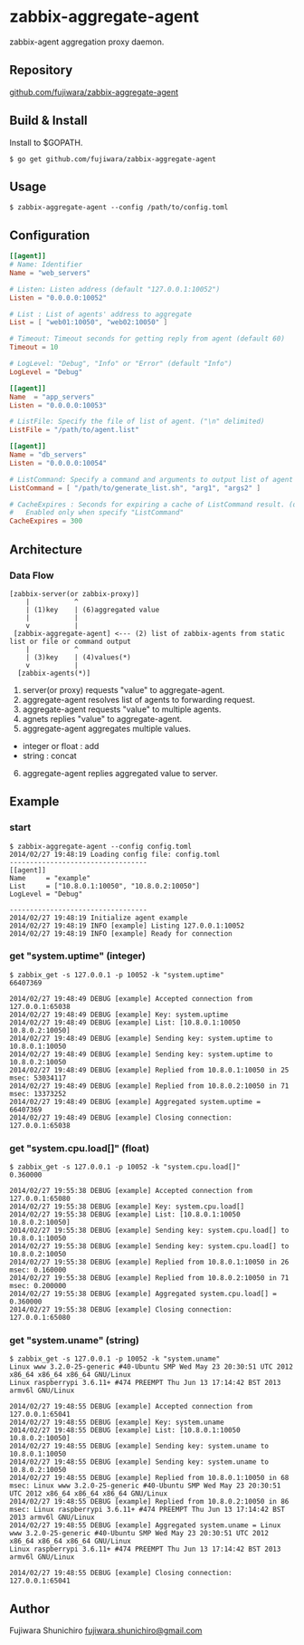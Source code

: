 # zabbix-aggregate-agent

zabbix-agent aggregation proxy daemon.

## Repository

[github.com/fujiwara/zabbix-aggregate-agent](https://github.com/fujiwara/zabbix-aggregate-agent)

## Build & Install

Install to $GOPATH.

    $ go get github.com/fujiwara/zabbix-aggregate-agent

## Usage

    $ zabbix-aggregate-agent --config /path/to/config.toml

## Configuration

```toml
[[agent]]
# Name: Identifier
Name = "web_servers"

# Listen: Listen address (default "127.0.0.1:10052")
Listen = "0.0.0.0:10052"

# List : List of agents' address to aggregate
List = [ "web01:10050", "web02:10050" ]

# Timeout: Timeout seconds for getting reply from agent (default 60)
Timeout = 10

# LogLevel: "Debug", "Info" or "Error" (default "Info")
LogLevel = "Debug"

[[agent]]
Name  = "app_servers"
Listen = "0.0.0.0:10053"

# ListFile: Specify the file of list of agent. ("\n" delimited)
ListFile = "/path/to/agent.list"

[[agent]]
Name = "db_servers"
Listen = "0.0.0.0:10054"

# ListCommand: Specify a command and arguments to output list of agent address. ("\n" delimited)
ListCommand = [ "/path/to/generate_list.sh", "arg1", "args2" ]

# CacheExpires : Seconds for expiring a cache of ListCommand result. (default 0 == no cache)
#   Enabled only when specify "ListCommand"
CacheExpires = 300
```

## Architecture

### Data Flow

```
[zabbix-server(or zabbix-proxy)]
    |           ^
    | (1)key    | (6)aggregated value
    |           |
    v           |
 [zabbix-aggregate-agent] <--- (2) list of zabbix-agents from static list or file or command output
    |           ^
    | (3)key    | (4)values(*)
    v           |
  [zabbix-agents(*)]
```

1. server(or proxy) requests "value" to aggregate-agent.
2. aggregate-agent resolves list of agents to forwarding request.
3. aggregate-agent requests "value" to multiple agents.
4. agnets replies "value" to aggregate-agent.
5. aggregate-agent aggregates multiple values.
  * integer or float : add
  * string : concat
6. aggregate-agent replies aggregated value to server.


## Example

### start

```
$ zabbix-aggregate-agent --config config.toml
2014/02/27 19:48:19 Loading config file: config.toml
----------------------------------
[[agent]]
Name     = "example"
List     = ["10.8.0.1:10050", "10.8.0.2:10050"]
LogLevel = "Debug"

----------------------------------
2014/02/27 19:48:19 Initialize agent example
2014/02/27 19:48:19 INFO [example] Listing 127.0.0.1:10052
2014/02/27 19:48:19 INFO [example] Ready for connection
```

### get "system.uptime" (integer)

```
$ zabbix_get -s 127.0.0.1 -p 10052 -k "system.uptime"
66407369

2014/02/27 19:48:49 DEBUG [example] Accepted connection from 127.0.0.1:65038
2014/02/27 19:48:49 DEBUG [example] Key: system.uptime
2014/02/27 19:48:49 DEBUG [example] List: [10.8.0.1:10050 10.8.0.2:10050]
2014/02/27 19:48:49 DEBUG [example] Sending key: system.uptime to 10.8.0.1:10050
2014/02/27 19:48:49 DEBUG [example] Sending key: system.uptime to 10.8.0.2:10050
2014/02/27 19:48:49 DEBUG [example] Replied from 10.8.0.1:10050 in 25 msec: 53034117
2014/02/27 19:48:49 DEBUG [example] Replied from 10.8.0.2:10050 in 71 msec: 13373252
2014/02/27 19:48:49 DEBUG [example] Aggregated system.uptime = 66407369
2014/02/27 19:48:49 DEBUG [example] Closing connection: 127.0.0.1:65038
```

### get "system.cpu.load[]" (float)

```
$ zabbix_get -s 127.0.0.1 -p 10052 -k "system.cpu.load[]"
0.360000

2014/02/27 19:55:38 DEBUG [example] Accepted connection from 127.0.0.1:65080
2014/02/27 19:55:38 DEBUG [example] Key: system.cpu.load[]
2014/02/27 19:55:38 DEBUG [example] List: [10.8.0.1:10050 10.8.0.2:10050]
2014/02/27 19:55:38 DEBUG [example] Sending key: system.cpu.load[] to 10.8.0.1:10050
2014/02/27 19:55:38 DEBUG [example] Sending key: system.cpu.load[] to 10.8.0.2:10050
2014/02/27 19:55:38 DEBUG [example] Replied from 10.8.0.1:10050 in 26 msec: 0.160000
2014/02/27 19:55:38 DEBUG [example] Replied from 10.8.0.2:10050 in 71 msec: 0.200000
2014/02/27 19:55:38 DEBUG [example] Aggregated system.cpu.load[] = 0.360000
2014/02/27 19:55:38 DEBUG [example] Closing connection: 127.0.0.1:65080
```

### get "system.uname" (string)

```
$ zabbix_get -s 127.0.0.1 -p 10052 -k "system.uname"
Linux www 3.2.0-25-generic #40-Ubuntu SMP Wed May 23 20:30:51 UTC 2012 x86_64 x86_64 x86_64 GNU/Linux
Linux raspberrypi 3.6.11+ #474 PREEMPT Thu Jun 13 17:14:42 BST 2013 armv6l GNU/Linux

2014/02/27 19:48:55 DEBUG [example] Accepted connection from 127.0.0.1:65041
2014/02/27 19:48:55 DEBUG [example] Key: system.uname
2014/02/27 19:48:55 DEBUG [example] List: [10.8.0.1:10050 10.8.0.2:10050]
2014/02/27 19:48:55 DEBUG [example] Sending key: system.uname to 10.8.0.1:10050
2014/02/27 19:48:55 DEBUG [example] Sending key: system.uname to 10.8.0.2:10050
2014/02/27 19:48:55 DEBUG [example] Replied from 10.8.0.1:10050 in 68 msec: Linux www 3.2.0-25-generic #40-Ubuntu SMP Wed May 23 20:30:51 UTC 2012 x86_64 x86_64 x86_64 GNU/Linux
2014/02/27 19:48:55 DEBUG [example] Replied from 10.8.0.2:10050 in 86 msec: Linux raspberrypi 3.6.11+ #474 PREEMPT Thu Jun 13 17:14:42 BST 2013 armv6l GNU/Linux
2014/02/27 19:48:55 DEBUG [example] Aggregated system.uname = Linux www 3.2.0-25-generic #40-Ubuntu SMP Wed May 23 20:30:51 UTC 2012 x86_64 x86_64 x86_64 GNU/Linux
Linux raspberrypi 3.6.11+ #474 PREEMPT Thu Jun 13 17:14:42 BST 2013 armv6l GNU/Linux

2014/02/27 19:48:55 DEBUG [example] Closing connection: 127.0.0.1:65041
```

## Author

Fujiwara Shunichiro <fujiwara.shunichiro@gmail.com>
